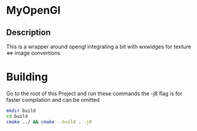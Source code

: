 # MyOpenGl
## Description
This is a wrapper around opengl integrating a bit with wxwidges for texture <=> image convertions

# Building
Go to the root of this Project and run these commands the -j8 flag is for faster compilation and can be omitted
```bash
mkdir build
cd build
cmake ../ && cmake --build . -j8
```
